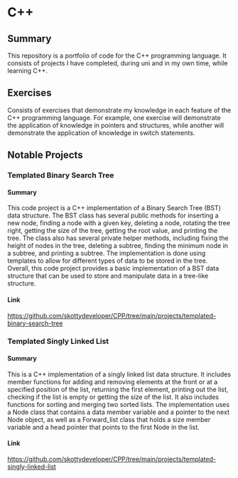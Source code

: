 # C++
## Summary
This repository is a portfolio of code for the C++ programming language. It consists of projects I have completed, during uni and in my own time, while learning C++.

## Exercises
Consists of exercises that demonstrate my knowledge in each feature of the C++ programming language. For example, one exercise will demonstrate the application of knowledge in pointers and structures, while another will demonstrate the application of knowledge in switch statements.

## Notable Projects
### Templated Binary Search Tree
#### Summary
This code project is a C++ implementation of a Binary Search Tree (BST) data structure. The BST class has several public methods for inserting a new node, finding a node with a given key, deleting a node, rotating the tree right, getting the size of the tree, getting the root value, and printing the tree. The class also has several private helper methods, including fixing the height of nodes in the tree, deleting a subtree, finding the minimum node in a subtree, and printing a subtree. The implementation is done using templates to allow for different types of data to be stored in the tree. Overall, this code project provides a basic implementation of a BST data structure that can be used to store and manipulate data in a tree-like structure.

#### Link
https://github.com/skottydeveloper/CPP/tree/main/projects/templated-binary-search-tree

### Templated Singly Linked List
#### Summary
This is a C++ implementation of a singly linked list data structure. It includes member functions for adding and removing elements at the front or at a specified position of the list, returning the first element, printing out the list, checking if the list is empty or getting the size of the list. It also includes functions for sorting and merging two sorted lists. The implementation uses a Node class that contains a data member variable and a pointer to the next Node object, as well as a Forward_list class that holds a size member variable and a head pointer that points to the first Node in the list.

#### Link
https://github.com/skottydeveloper/CPP/tree/main/projects/templated-singly-linked-list
